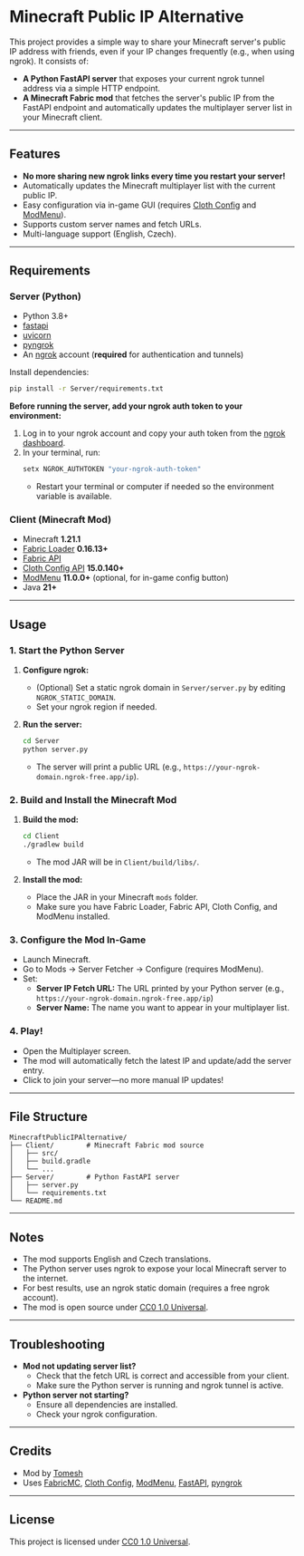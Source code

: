 # Minecraft Public IP Alternative

This project provides a simple way to share your Minecraft server's public IP address with friends, even if your IP changes frequently (e.g., when using ngrok). It consists of:

- **A Python FastAPI server** that exposes your current ngrok tunnel address via a simple HTTP endpoint.
- **A Minecraft Fabric mod** that fetches the server's public IP from the FastAPI endpoint and automatically updates the multiplayer server list in your Minecraft client.

---

## Features

- **No more sharing new ngrok links every time you restart your server!**
- Automatically updates the Minecraft multiplayer list with the current public IP.
- Easy configuration via in-game GUI (requires [Cloth Config](https://www.curseforge.com/minecraft/mc-mods/cloth-config) and [ModMenu](https://www.curseforge.com/minecraft/mc-mods/modmenu)).
- Supports custom server names and fetch URLs.
- Multi-language support (English, Czech).

---

## Requirements

### Server (Python)

- Python 3.8+
- [fastapi](https://fastapi.tiangolo.com/)
- [uvicorn](https://www.uvicorn.org/)
- [pyngrok](https://github.com/alexdlaird/pyngrok)
- An [ngrok](https://ngrok.com/) account (**required** for authentication and tunnels)

Install dependencies:
```sh
pip install -r Server/requirements.txt
```

**Before running the server, add your ngrok auth token to your environment:**

1. Log in to your ngrok account and copy your auth token from the [ngrok dashboard](https://dashboard.ngrok.com/get-started/your-authtoken).
2. In your terminal, run:
   ```sh
   setx NGROK_AUTHTOKEN "your-ngrok-auth-token"
   ```
   - Restart your terminal or computer if needed so the environment variable is available.

### Client (Minecraft Mod)

- Minecraft **1.21.1**
- [Fabric Loader](https://fabricmc.net/) **0.16.13+**
- [Fabric API](https://modrinth.com/mod/fabric-api)
- [Cloth Config API](https://www.curseforge.com/minecraft/mc-mods/cloth-config) **15.0.140+**
- [ModMenu](https://www.curseforge.com/minecraft/mc-mods/modmenu) **11.0.0+** (optional, for in-game config button)
- Java **21+**

---

## Usage

### 1. Start the Python Server

1. **Configure ngrok:**
   - (Optional) Set a static ngrok domain in `Server/server.py` by editing `NGROK_STATIC_DOMAIN`.
   - Set your ngrok region if needed.

2. **Run the server:**
   ```sh
   cd Server
   python server.py
   ```
   - The server will print a public URL (e.g., `https://your-ngrok-domain.ngrok-free.app/ip`).

### 2. Build and Install the Minecraft Mod

1. **Build the mod:**
   ```sh
   cd Client
   ./gradlew build
   ```
   - The mod JAR will be in `Client/build/libs/`.

2. **Install the mod:**
   - Place the JAR in your Minecraft `mods` folder.
   - Make sure you have Fabric Loader, Fabric API, Cloth Config, and ModMenu installed.

### 3. Configure the Mod In-Game

- Launch Minecraft.
- Go to Mods → Server Fetcher → Configure (requires ModMenu).
- Set:
  - **Server IP Fetch URL:** The URL printed by your Python server (e.g., `https://your-ngrok-domain.ngrok-free.app/ip`)
  - **Server Name:** The name you want to appear in your multiplayer list.

### 4. Play!

- Open the Multiplayer screen.
- The mod will automatically fetch the latest IP and update/add the server entry.
- Click to join your server—no more manual IP updates!

---

## File Structure

```
MinecraftPublicIPAlternative/
├── Client/        # Minecraft Fabric mod source
│   ├── src/
│   ├── build.gradle
│   └── ...
├── Server/        # Python FastAPI server
│   ├── server.py
│   └── requirements.txt
└── README.md
```

---

## Notes

- The mod supports English and Czech translations.
- The Python server uses ngrok to expose your local Minecraft server to the internet.
- For best results, use an ngrok static domain (requires a free ngrok account).
- The mod is open source under [CC0 1.0 Universal](https://creativecommons.org/publicdomain/zero/1.0/).

---

## Troubleshooting

- **Mod not updating server list?**
  - Check that the fetch URL is correct and accessible from your client.
  - Make sure the Python server is running and ngrok tunnel is active.
- **Python server not starting?**
  - Ensure all dependencies are installed.
  - Check your ngrok configuration.

---

## Credits

- Mod by [Tomesh](https://github.com/Thomioo)
- Uses [FabricMC](https://fabricmc.net/), [Cloth Config](https://github.com/shedaniel/cloth-config), [ModMenu](https://github.com/TerraformersMC/ModMenu), [FastAPI](https://fastapi.tiangolo.com/), [pyngrok](https://github.com/alexdlaird/pyngrok)

---

## License

This project is licensed under [CC0 1.0 Universal](Client/LICENSE).
